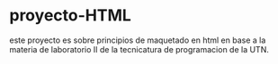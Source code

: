 # proyecto-HTML
este proyecto es sobre principios de maquetado en html en base a la materia de laboratorio II de la tecnicatura de programacion de la UTN.
